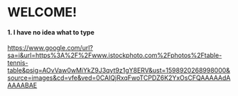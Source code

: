 # **WELCOME!**
#### 1. I have no idea what to type
https://www.google.com/url?sa=i&url=https%3A%2F%2Fwww.istockphoto.com%2Fphotos%2Ftable-tennis-table&psig=AOvVaw0wMiYkZ9J3qyt9z1gY8ERV&ust=1598920268998000&source=images&cd=vfe&ved=0CAIQjRxqFwoTCPDZ6K2YxOsCFQAAAAAdAAAAABAE
